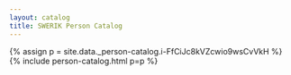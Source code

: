 ```yaml
---
layout: catalog
title: SWERIK Person Catalog
---
```

{% assign p = site.data._person-catalog.i-FfCiJc8kVZcwio9wsCvVkH %}
{% include person-catalog.html p=p %}

